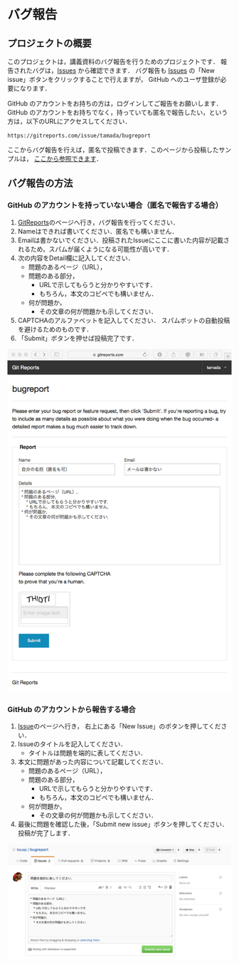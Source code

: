 # バグ報告

## プロジェクトの概要

このプロジェクトは，講義資料のバグ報告を行うためのプロジェクトです．
報告されたバグは，[Issues](https://github.com/ksuap/bugreport/issues) から確認できます．
バグ報告も [Issues](https://github.com/ksuap/bugreport/issues) の「New issue」ボタンをクリックすることで行えますが，
GitHub へのユーザ登録が必要になります．

GitHub のアカウントをお持ちの方は，ログインしてご報告をお願いします．
GitHub のアカウントをお持ちでなく，持っていても匿名で報告したい，という方は，以下のURLにアクセスしてください．

    https://gitreports.com/issue/tamada/bugreport

ここからバグ報告を行えば，匿名で投稿できます．このページから投稿したサンプルは，
[ここから参照できます](https://github.com/ksuap/bugreport/issues/1)．

## バグ報告の方法

### GitHub のアカウントを持っていない場合（匿名で報告する場合）

1. [GitReports](https://gitreports.com/issue/tamada/bugreport)のページへ行き，バグ報告を行ってください．
3. Nameはできれば書いてください．匿名でも構いません．
4. Emailは書かないでください．投稿されたIssueにここに書いた内容が記載されるため，スパムが届くようになる可能性が高いです．
2. 次の内容をDetail欄に記入してください．
    * 問題のあるページ（URL），
    * 問題のある部分，
        * URLで示してもらうと分かりやすいです．
        * もちろん，本文のコピペでも構いません．
    * 何が問題か，
        * その文章の何が問題かも示してください．
5. CAPTCHAのアルファベットを記入してください．
スパムボットの自動投稿を避けるためのものです．
6. 「Submit」ボタンを押せば投稿完了です．

![投稿画像 (GitReports)](images/gitreport.png)

### GitHub のアカウントから報告する場合

1. [Issue](https://github.com/ksuap/bugreport/issues)のページへ行き，
右上にある「New Issue」のボタンを押してください．
2. Issueのタイトルを記入してください．
    * タイトルは問題を端的に表してください．
3. 本文に問題があった内容について記載してください．
    * 問題のあるページ（URL），
    * 問題のある部分，
        * URLで示してもらうと分かりやすいです．
        * もちろん，本文のコピペでも構いません．
    * 何が問題か，
        * その文章の何が問題かも示してください．
4. 最後に問題を確認した後，「Submit new issue」ボタンを押してください．
投稿が完了します．

![投稿画像 (GitHub)](images/github.png)
